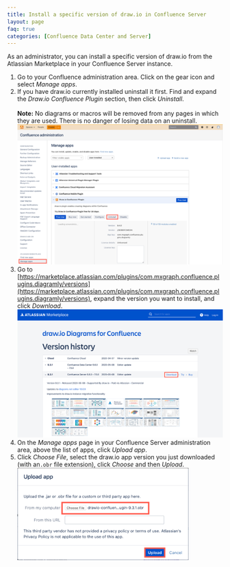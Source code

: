 ```yaml
---
title: Install a specific version of draw.io in Confluence Server
layout: page
faq: true
categories: [Confluence Data Center and Server]
---
```


As an administrator, you can install a specific version of draw.io from the Atlassian Marketplace in your Confluence Server instance.

1. Go to your Confluence administration area. Click on the gear icon and select _Manage apps_.
2. If you have draw.io currently installed uninstall it first. Find and expand the _Draw.io Confluence Plugin_ section, then click _Uninstall_.  
<br />**Note:** No diagrams or macros will be removed from any pages in which they are used. There is no danger of losing data on an uninstall.
<br /><img src="/assets/img/blog/uninstall-drawio-confluence-server.png" style="max-width:100%;height:auto;" alt="Uninstall the draw.io app from Confluence Server">
3. Go to [https://marketplace.atlassian.com/plugins/com.mxgraph.confluence.plugins.diagramly/versions](https://marketplace.atlassian.com/plugins/com.mxgraph.confluence.plugins.diagramly/versions), expand the version you want to install, and click _Download_.
<br /><img src="/assets/img/blog/download-drawio-version-atlassian-marketplace.png" style="max-width:100%;height:auto;" alt="Download the version of the draw.io app that you want to install from the Atlassian Marketplace">
4. On the _Manage apps_ page in your Confluence Server administration area, above the list of apps, click _Upload app_.
5. Click _Choose File_, select the draw.io app version you just downloaded (with an``.obr`` file extension), click _Choose_ and then _Upload_.
<br /><img src="/assets/img/blog/upload-drawio-version-confluence-server.png" style="width=100%;max-width:400px;height:auto;" alt="Choose the .obr file you just downloaded to upload to your Confluence Server instance">
